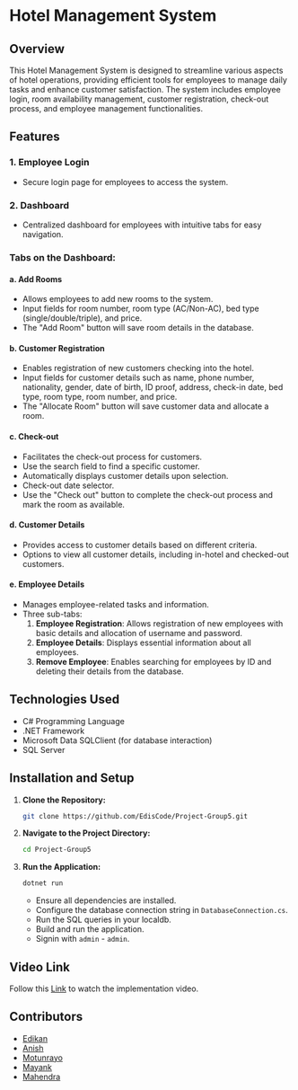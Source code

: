 # Hotel Management System

## Overview

This Hotel Management System is designed to streamline various aspects of hotel operations, providing efficient tools for employees to manage daily tasks and enhance customer satisfaction. The system includes employee login, room availability management, customer registration, check-out process, and employee management functionalities.

## Features

### 1. Employee Login

- Secure login page for employees to access the system.

### 2. Dashboard

- Centralized dashboard for employees with intuitive tabs for easy navigation.

### Tabs on the Dashboard:

#### a. Add Rooms

- Allows employees to add new rooms to the system.
- Input fields for room number, room type (AC/Non-AC), bed type (single/double/triple), and price.
- The "Add Room" button will save room details in the database.

#### b. Customer Registration

- Enables registration of new customers checking into the hotel.
- Input fields for customer details such as name, phone number, nationality, gender, date of birth, ID proof, address, check-in date, bed type, room type, room number, and price.
- The "Allocate Room" button will save customer data and allocate a room.

#### c. Check-out

- Facilitates the check-out process for customers.
- Use the search field to find a specific customer.
- Automatically displays customer details upon selection.
- Check-out date selector.
- Use the "Check out" button to complete the check-out process and mark the room as available.

#### d. Customer Details

- Provides access to customer details based on different criteria.
- Options to view all customer details, including in-hotel and checked-out customers.

#### e. Employee Details

- Manages employee-related tasks and information.
- Three sub-tabs:
  1. **Employee Registration**: Allows registration of new employees with basic details and allocation of username and password.
  2. **Employee Details**: Displays essential information about all employees.
  3. **Remove Employee**: Enables searching for employees by ID and deleting their details from the database.

## Technologies Used

- C# Programming Language
- .NET Framework
- Microsoft Data SQLClient (for database interaction)
- SQL Server

## Installation and Setup

1. **Clone the Repository:**

   ```bash
   git clone https://github.com/EdisCode/Project-Group5.git
   ```

2. **Navigate to the Project Directory:**

   ```bash
   cd Project-Group5
   ```

3. **Run the Application:**

   ```bash
   dotnet run
   ```

   - Ensure all dependencies are installed.
   - Configure the database connection string in `DatabaseConnection.cs`.
   - Run the SQL queries in your localdb.
   - Build and run the application.
   - Signin with `admin` - `admin`.

## Video Link

Follow this [Link](https://www.loom.com/share/5660fb60453b4d2ebd7271ba0799cfb9?sid=2fe827db-8926-4aa9-aa73-adaa93b31599) to watch the implementation video.

## Contributors

- [Edikan](https://github.com/EdisCode)
- [Anish](https://github.com/AnishReddi)
- [Motunrayo](http://github.com/Ogunseyemo)
- [Mayank](https://github.com/MayankSharma247)
- [Mahendra](https://github.com/patelmp)
